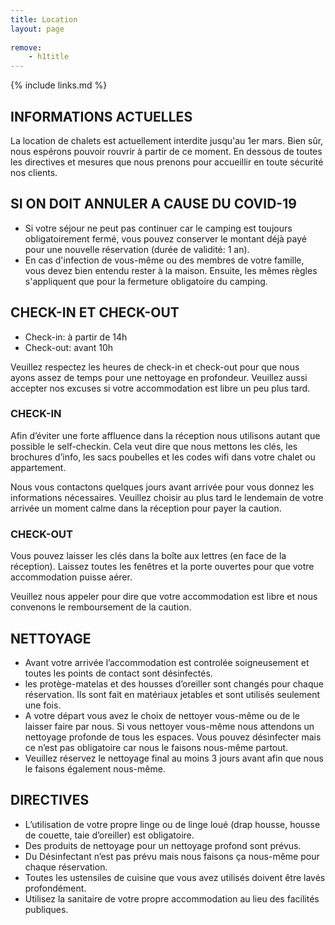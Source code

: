 ```yaml
---
title: Location
layout: page
    
remove:
    - h1title
---
```


{% include links.md %}

## INFORMATIONS ACTUELLES

La location de chalets est actuellement interdite jusqu'au 1er mars. Bien sûr, nous espérons pouvoir rouvrir à partir de ce moment. En dessous de toutes les directives et mesures que nous prenons pour accueillir en toute sécurité nos clients.

## SI ON DOIT ANNULER A CAUSE DU COVID-19

* Si votre séjour ne peut pas continuer car le camping est toujours obligatoirement fermé, vous pouvez conserver le montant déjà payé pour une nouvelle réservation (durée de validité: 1 an).
* En cas d'infection de vous-même ou des membres de votre famille, vous devez bien entendu rester à la maison. Ensuite, les mêmes règles s'appliquent que pour la fermeture obligatoire du camping.

<!--
## PUBLIC HEALTH PASSENGER LOCATOR FORM

Depuis le 1er août 2020, nos clients étrangers doivent s'inscrire 48 heures avant leur arrivée en Belgique via le [PUBLIC HEALTH PASSENGER LOCATOR FORM](https://travel.info-coronavirus.be/fr/public-health-passenger-locator-form). Veuillez organiser cela avant votre arrivée.
-->

## CHECK-IN ET CHECK-OUT

* Check-in: à partir de 14h
* Check-out: avant 10h

Veuillez respectez les heures de check-in et check-out pour que nous ayons assez de temps pour une nettoyage en profondeur. Veuillez aussi accepter nos excuses si votre accommodation est libre un peu plus tard.


### CHECK-IN

Afin d’éviter une forte affluence dans la réception nous utilisons autant que possible le self-checkin. Cela veut dire que nous mettons les clés, les brochures d’info, les sacs poubelles et les codes wifi dans votre chalet ou appartement.

Nous vous contactons quelques jours avant arrivée pour vous donnez les informations nécessaires. Veuillez choisir au plus tard le lendemain de votre arrivée un moment calme dans la réception pour payer la caution.

### CHECK-OUT

Vous pouvez laisser les clés dans la boîte aux lettres (en face de la réception). Laissez toutes les fenêtres et la porte ouvertes pour que votre accommodation puisse aérer.

Veuillez nous appeler pour dire que votre accommodation est libre et nous convenons le remboursement de la caution.

## NETTOYAGE

* Avant votre arrivée l’accommodation est controlée soigneusement et toutes les points de contact sont désinfectés.
* les protège-matelas et des housses d’oreiller sont changés pour chaque réservation. Ils sont
fait en matériaux jetables et sont utilisés seulement une fois.
* A votre départ vous avez le choix de nettoyer vous-même ou de le laisser faire par nous.
Si vous nettoyer vous-même nous attendons un nettoyage profonde de tous les espaces.
Vous pouvez désinfecter mais ce n’est pas obligatoire car nous le faisons nous-même partout.
* Veuillez réservez le nettoyage final au moins 3 jours avant afin que nous le faisons
également nous-même.


## DIRECTIVES

* L’utilisation de votre propre linge ou de linge loué (drap housse, housse de couette,
taie d’oreiller) est obligatoire.
* Des produits de nettoyage pour un nettoyage profond sont prévus.
* Du Désinfectant
n’est pas prévu mais nous faisons ça nous-même pour chaque réservation.
* Toutes les ustensiles de cuisine que vous avez utilisés doivent être lavés profondément.
* Utilisez la sanitaire de votre propre accommodation au lieu des facilités publiques.
